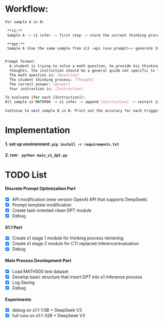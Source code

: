 # Workflow: 
 ```bash
For sample A in N:

  **s1:**
  Sample A -> s1 infer -> first stop -> store the current thinking process in [Thought]

  **dpt:**
  Sample A (Use the same sample from s1) –api (use prompt)–> generate 10 continuous instructions –> evaluate their correction ability


 Prompt format:
   A student is trying to solve a math question, he provide his thinking process, please provide an instruction that could help him better recheck and continue his  
   thoughts, the instruction should be a general guide not specific to this problem.
   The math question is: [Question]
   The student thinking process: [Thought]
   The correct answer: [Answer]
   Your instruction is: [Instruction]
 
 To evaluate (for each [Instruction]):  
 All sample in MATH500 -> s1 infer -> append [Instruction] -> restart infer -> new response -> compute the accuracy

Continue to next sample B in N. Print out the accuracy for each trigger instructions and select the best performance one. 
```

# Implementation
#### 1. set up environment:  ```pip install -r requirements.txt```  
#### 2. run: ``` python main_s1_dpt.py```  

# TODO List
#### Discrete Prompt Optimization Part
- [x] API modification (new version OpenAI API that supports DeepSeek)
- [x] Prompt template modification
- [x] Create task-oriented clean DPT module
- [x] Debug

#### S1.1 Part
- [x] Create s1 stage 1 module for thinking process retrieving
- [x] Create s1 stage 2 module for CTI replaced inference/evaluation
- [x] Debug

#### Main Process Development Part
- [x] Load MATH500 test dataset
- [x] Develop basic structure that insert DPT into s1 inference process
- [x] Log Saving
- [x] Debug

#### Experiments
- [x] debug on s1.1-1.5B + DeepSeek V3
- [x] full runs on s1.1-32B + DeepSeek V3
